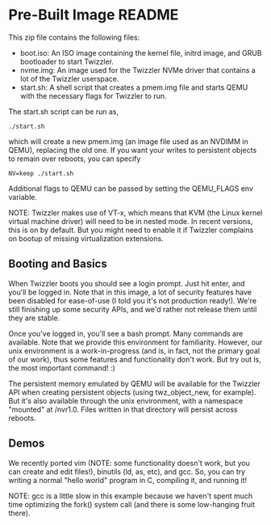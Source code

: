 # Pre-Built Image README

This zip file contains the following files: 

  * boot.iso: An ISO image containing the kernel file, initrd image, and GRUB bootloader to start
	Twizzler.
  * nvme.img: An image used for the Twizzler NVMe driver that contains a lot of the Twizzler
	userspace.
  * start.sh: A shell script that creates a pmem.img file and starts QEMU with the necessary flags
	for Twizzler to run.

The start.sh script can be run as,

    ./start.sh

which will create a new pmem.img (an image file used as an NVDIMM in QEMU), replacing the old one.
If you want your writes to persistent objects to remain over reboots, you can specify

    NV=keep ./start.sh

Additional flags to QEMU can be passed by setting the QEMU_FLAGS env variable.

NOTE: Twizzler makes use of VT-x, which means that KVM (the Linux kernel virtual machine driver)
will need to be in nested mode. In recent versions, this is on by default. But you might need to
enable it if Twizzler complains on bootup of missing virtualization extensions.

Booting and Basics
------------------
When Twizzler boots you should see a login prompt. Just hit enter, and you'll be logged in. Note
that in this image, a lot of security features have been disabled for ease-of-use (I told you it's
not production ready!). We're still finishing up some security APIs, and we'd rather not release
them until they are stable.

Once you've logged in, you'll see a bash prompt. Many commands are available. Note that we provide
this environment for familiarity. However, our unix environment is a work-in-progress (and is, in
fact, not the primary goal of our work), thus some features and functionality don't work. But try
out ls, the most important command! :)

The persistent memory emulated by QEMU will be available for the Twizzler API when creating
persistent objects (using twz_object_new, for example). But it's also available through the unix
environment, with a namespace "mounted" at /nvr1.0. Files written in that directory will persist
across reboots.

Demos
-----
We recently ported vim (NOTE: some functionality doesn't work, but you can create and edit files!),
binutils (ld, as, etc), and gcc. So, you can try writing a normal "hello world" program in C,
compiling it, and running it!

NOTE: gcc is a little slow in this example because we haven't spent much time optimizing the fork()
system call (and there is some low-hanging fruit there).

